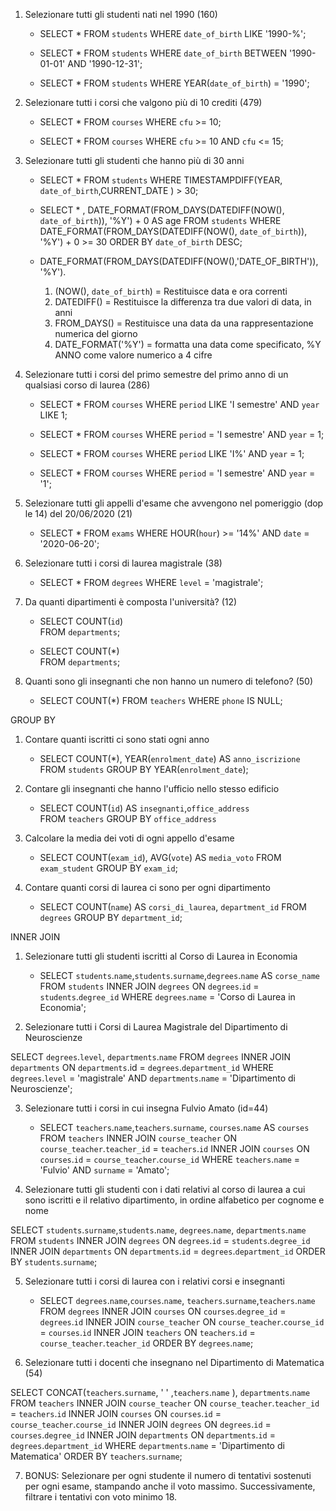 1. Selezionare tutti gli studenti nati nel 1990 (160)

    -   SELECT * 
        FROM `students` 
        WHERE `date_of_birth` LIKE '1990-%';

    -   SELECT * 
        FROM `students` 
        WHERE `date_of_birth` 
        BETWEEN '1990-01-01' AND '1990-12-31';

    -   SELECT * 
        FROM `students` 
        WHERE YEAR(`date_of_birth`) = '1990';

2. Selezionare tutti i corsi che valgono più di 10 crediti (479)

    -   SELECT * 
        FROM `courses` 
        WHERE `cfu` >= 10;

    -   SELECT * 
        FROM `courses` 
        WHERE `cfu` >= 10 AND `cfu` <= 15;

3. Selezionare tutti gli studenti che hanno più di 30 anni

    -   SELECT * 
        FROM `students` 
        WHERE TIMESTAMPDIFF(YEAR, `date_of_birth`,CURRENT_DATE ) > 30;

    -   SELECT * , DATE_FORMAT(FROM_DAYS(DATEDIFF(NOW(), `date_of_birth`)),     '%Y') + 0 AS age 
        FROM `students` 
        WHERE DATE_FORMAT(FROM_DAYS(DATEDIFF(NOW(), `date_of_birth`)), '%Y') + 0 >= 30 
        ORDER BY `date_of_birth` DESC;

    - DATE_FORMAT(FROM_DAYS(DATEDIFF(NOW(),'DATE_OF_BIRTH')), '%Y').
        1. (NOW(), `date_of_birth`) = Restituisce data e ora correnti
        2. DATEDIFF() = Restituisce la differenza tra due valori di data, in anni
        3. FROM_DAYS() = Restituisce una data da una rappresentazione numerica del giorno
        4. DATE_FORMAT('%Y') = formatta una data come specificato, %Y  ANNO come valore numerico a 4 cifre

    

4. Selezionare tutti i corsi del primo semestre del primo anno di un qualsiasi corso di laurea (286)

    -   SELECT * 
        FROM `courses` 
        WHERE `period` LIKE 'I semestre' 
        AND `year` LIKE 1;

    -   SELECT * 
        FROM `courses` 
        WHERE `period` = 'I semestre' 
        AND `year` = 1;

    -   SELECT * 
        FROM `courses` 
        WHERE `period` LIKE 'I%' 
        AND `year` = 1;

    -   SELECT * 
        FROM `courses` 
        WHERE `period` = 'I semestre' 
        AND `year` = '1';

5. Selezionare tutti gli appelli d'esame che avvengono nel pomeriggio (dop le 14) del 20/06/2020 (21)

    -   SELECT * 
        FROM `exams` 
        WHERE HOUR(`hour`) >= '14%' 
        AND `date` = '2020-06-20';

6. Selezionare tutti i corsi di laurea magistrale (38)

    -   SELECT * 
        FROM `degrees` 
        WHERE `level` = 'magistrale';   

7. Da quanti dipartimenti è composta l'università? (12)

    -   SELECT COUNT(`id`)   
        FROM `departments`;

    -   SELECT COUNT(*)  
        FROM `departments`;

8. Quanti sono gli insegnanti che non hanno un numero di telefono? (50)

    -   SELECT COUNT(*) 
        FROM `teachers` 
        WHERE `phone` IS NULL;

<!-- ////////////////////////////////////////////////////////////////////// -->

GROUP BY

1. Contare quanti iscritti ci sono stati ogni anno

    -   SELECT COUNT(*), YEAR(`enrolment_date`) AS `anno_iscrizione` 
        FROM `students`
        GROUP BY  YEAR(`enrolment_date`);

2. Contare gli insegnanti che hanno l'ufficio nello stesso edificio

    -   SELECT COUNT(`id`) AS `insegnanti`,`office_address`  
        FROM `teachers`
        GROUP BY `office_address`
        <!-- HAVING COUNT(`id`) > 1; -->

3. Calcolare la media dei voti di ogni appello d'esame

    -   SELECT COUNT(`exam_id`), AVG(`vote`) AS `media_voto` 
        FROM `exam_student`
        GROUP BY `exam_id`;

4. Contare quanti corsi di laurea ci sono per ogni dipartimento

    -   SELECT COUNT(`name`) AS `corsi_di_laurea`, `department_id`
        FROM `degrees`
        GROUP BY `department_id`;

<!-- ////////////////////////////////////////////////////////////////////// -->

INNER JOIN

1. Selezionare tutti gli studenti iscritti al Corso di Laurea in Economia

    -   SELECT `students`.`name`,`students`.`surname`,`degrees`.`name` AS       `corse_name`
        FROM `students` 
        INNER JOIN `degrees`
        ON `degrees`.`id` = `students`.`degree_id`
        WHERE `degrees`.`name` = 'Corso di Laurea in Economia';

2. Selezionare tutti i Corsi di Laurea Magistrale del Dipartimento di
Neuroscienze

SELECT `degrees`.`level`, `departments`.`name` 
FROM `degrees`
INNER JOIN `departments`
ON `departments`.id = `degrees`.`department_id`
WHERE `degrees`.`level` = 'magistrale' 
AND `departments`.`name` = 'Dipartimento di Neuroscienze';

3. Selezionare tutti i corsi in cui insegna Fulvio Amato (id=44)

    -   SELECT `teachers`.`name`,`teachers`.`surname`, `courses`.`name` AS `courses` 
        FROM `teachers`
        INNER JOIN `course_teacher`
        ON `course_teacher`.`teacher_id` = `teachers`.`id`
        INNER JOIN `courses`
        ON `courses`.`id` = `course_teacher`.`course_id`
        WHERE `teachers`.`name` = 'Fulvio' AND `surname` = 'Amato';

4. Selezionare tutti gli studenti con i dati relativi al corso di laurea a cui
sono iscritti e il relativo dipartimento, in ordine alfabetico per cognome e
nome

SELECT `students`.`surname`,`students`.`name`, `degrees`.`name`, `departments`.`name`
FROM `students`
INNER JOIN `degrees`
ON `degrees`.`id` = `students`.`degree_id`
INNER JOIN `departments`
ON `departments`.`id` = `degrees`.`department_id`
ORDER BY `students`.`surname`;

5. Selezionare tutti i corsi di laurea con i relativi corsi e insegnanti

    -   SELECT `degrees`.`name`,`courses`.`name`, `teachers`.`surname`,`teachers`.`name` 
        FROM `degrees`
        INNER JOIN `courses`
        ON `courses`.`degree_id` = `degrees`.`id`
        INNER JOIN `course_teacher`
        ON `course_teacher`.`course_id` = `courses`.`id`
        INNER JOIN `teachers`
        ON `teachers`.`id` = `course_teacher`.`teacher_id`
        ORDER BY `degrees`.`name`;

6. Selezionare tutti i docenti che insegnano nel Dipartimento di
Matematica (54)

SELECT CONCAT(`teachers`.`surname`, ' ' ,`teachers`.`name` ), `departments`.`name` 
FROM `teachers`
INNER JOIN `course_teacher`
ON `course_teacher`.`teacher_id` = `teachers`.`id`
INNER JOIN `courses`
ON `courses`.`id` = `course_teacher`.`course_id`
INNER JOIN `degrees`
ON `degrees`.`id` = `courses`.`degree_id`
INNER JOIN `departments`
ON `departments`.`id` = `degrees`.`department_id`
WHERE `departments`.`name` = 'Dipartimento di Matematica'
ORDER BY `teachers`.`surname`;  

7. BONUS: Selezionare per ogni studente il numero di tentativi sostenuti
per ogni esame, stampando anche il voto massimo. Successivamente,
filtrare i tentativi con voto minimo 18.



